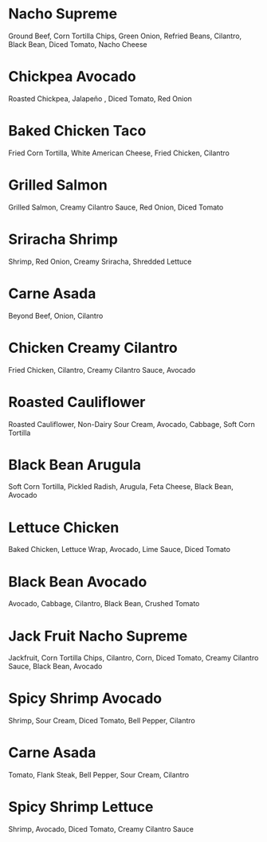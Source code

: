 # Nacho Supreme
Ground Beef,
Corn Tortilla Chips,
Green Onion,
Refried Beans,
Cilantro,
Black Bean,
Diced Tomato,
Nacho Cheese

# Chickpea Avocado
Roasted Chickpea,
Jalapeño ,
Diced Tomato,
Red Onion

# Baked Chicken Taco
Fried Corn Tortilla,
White American Cheese,
Fried Chicken,
Cilantro

# Grilled Salmon
Grilled Salmon,
Creamy Cilantro Sauce,
Red Onion,
Diced Tomato

# Sriracha Shrimp
Shrimp,
Red Onion,
Creamy Sriracha,
Shredded Lettuce

# Carne Asada
Beyond Beef,
Onion,
Cilantro

# Chicken Creamy Cilantro
Fried Chicken,
Cilantro,
Creamy Cilantro Sauce,
Avocado

# Roasted Cauliflower
Roasted Cauliflower,
Non-Dairy Sour Cream,
Avocado, Cabbage,
Soft Corn Tortilla

# Black Bean Arugula
Soft Corn Tortilla,
Pickled Radish, Arugula,
Feta Cheese,
Black Bean,
Avocado

# Lettuce Chicken
Baked Chicken,
Lettuce Wrap,
Avocado,
Lime Sauce,
Diced Tomato

# Black Bean Avocado
Avocado,
Cabbage,
Cilantro,
Black Bean,
Crushed Tomato

# Jack Fruit Nacho Supreme
Jackfruit,
Corn Tortilla Chips,
Cilantro,
Corn,
Diced Tomato,
Creamy Cilantro Sauce,
Black Bean, Avocado

# Spicy Shrimp Avocado
Shrimp,
Sour Cream,
Diced Tomato,
Bell Pepper,
Cilantro

# Carne Asada
Tomato,
Flank Steak,
Bell Pepper,
Sour Cream,
Cilantro

# Spicy Shrimp Lettuce
Shrimp,
Avocado,
Diced Tomato,
Creamy Cilantro Sauce
